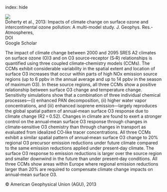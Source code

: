 index: hide

<div class="Citation">
    <div class="Citation-thumb CitationThumb-linked"  data-href="https://doi.org/10.1002/jgrd.50266">
      <img src="https://static.claimspace.cloud/climate-study-static/refs/thumbs/11/Doherty_et_al_2013-thumb.png" />
    </div>

  <div class="Citation-body">
    <div class="Citation-text">Doherty et al., 2013: Impacts of climate change on surface ozone and intercontinental ozone pollution: A multi-model study. <span class="Article-journal">J. Geophys. Res.-Atmospheres, </span><span class="Article-volume"></span></div>
    <div class="Citation-links">
      <div class="CitationLink" data-href="https://doi.org/10.1002/jgrd.50266">
        <div class="CitationLink-icon CitationLink-Doi"></div>
        <div class="CitationLink-text">DOI</div>
      </div>
      <div class="CitationLink" data-href="https://scholar.google.com/scholar?q=10.1002/jgrd.50266">
        <div class="CitationLink-icon CitationLink-Scholar"></div>
        <div class="CitationLink-text">Google Scholar</div>
      </div>
    </div>
  </div>
</div>

The impact of climate change between 2000 and 2095 SRES A2 climates on surface ozone (O)3 and on O3 source‐receptor (S‐R) relationships is quantified using three coupled climate‐chemistry models (CCMs). The CCMs exhibit considerable variability in the spatial extent and location of surface O3 increases that occur within parts of high NOx emission source regions (up to 6 ppbv in the annual average and up to 14 ppbv in the season of maximum O3). In these source regions, all three CCMs show a positive relationship between surface O3 change and temperature change. Sensitivity simulations show that a combination of three individual chemical processes—(i) enhanced PAN decomposition, (ii) higher water vapor concentrations, and (iii) enhanced isoprene emission—largely reproduces the global spatial pattern of annual‐mean surface O3 response due to climate change (R2 = 0.52). Changes in climate are found to exert a stronger control on the annual‐mean surface O3 response through changes in climate‐sensitive O3 chemistry than through changes in transport as evaluated from idealized CO‐like tracer concentrations. All three CCMs exhibit a similar spatial pattern of annual‐mean surface O3 change to 20% regional O3 precursor emission reductions under future climate compared to the same emission reductions applied under present‐day climate. The surface O3 response to emission reductions is larger over the source region and smaller downwind in the future than under present‐day conditions. All three CCMs show areas within Europe where regional emission reductions larger than 20% are required to compensate climate change impacts on annual‐mean surface O3.

<div class="Citation-copy">
&copy; American Geophysical Union (AGU), 2013
</div>
